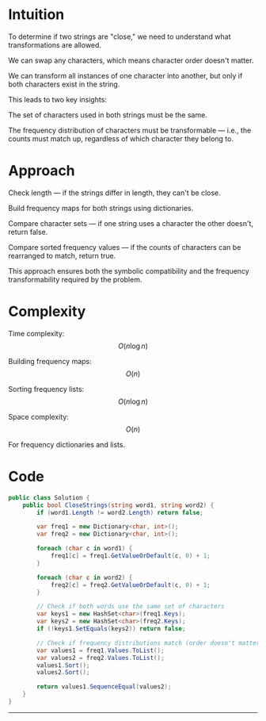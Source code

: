 # Intuition
To determine if two strings are "close," we need to understand what transformations are allowed.

We can swap any characters, which means character order doesn't matter.

We can transform all instances of one character into another, but only if both characters exist in the string.

This leads to two key insights:

The set of characters used in both strings must be the same.

The frequency distribution of characters must be transformable — i.e., the counts must match up, regardless of which character they belong to.

# Approach
Check length — if the strings differ in length, they can't be close.

Build frequency maps for both strings using dictionaries.

Compare character sets — if one string uses a character the other doesn't, return false.

Compare sorted frequency values — if the counts of characters can be rearranged to match, return true.

This approach ensures both the symbolic compatibility and the frequency transformability required by the problem.

# Complexity
Time complexity: $$O(n \log n)$$

Building frequency maps: $$O(n)$$

Sorting frequency lists: $$O(n \log n)$$

Space complexity: $$O(n)$$

For frequency dictionaries and lists.

# Code
```csharp []
public class Solution {
    public bool CloseStrings(string word1, string word2) {
        if (word1.Length != word2.Length) return false;

        var freq1 = new Dictionary<char, int>();
        var freq2 = new Dictionary<char, int>();

        foreach (char c in word1) {
            freq1[c] = freq1.GetValueOrDefault(c, 0) + 1;
        }

        foreach (char c in word2) {
            freq2[c] = freq2.GetValueOrDefault(c, 0) + 1;
        }

        // Check if both words use the same set of characters
        var keys1 = new HashSet<char>(freq1.Keys);
        var keys2 = new HashSet<char>(freq2.Keys);
        if (!keys1.SetEquals(keys2)) return false;

        // Check if frequency distributions match (order doesn't matter)
        var values1 = freq1.Values.ToList();
        var values2 = freq2.Values.ToList();
        values1.Sort();
        values2.Sort();

        return values1.SequenceEqual(values2);
    }
}

```


---
